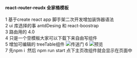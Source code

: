 #### react-router-reudx 全家桶模板  
 1 基于create react app 脚手架二次开发增加装饰器语法   
 2 ui 库选择的事 antdDesing 和 react-boostrap   
 3 路由用的 4.0  
 4 只是一个空模板大家可以下载下来自由写组件   
 5 增加可编辑的 treeTable组件  ![传送门](https://yuhaiyang1.github.io/treeTable/)
 6 ![预览](http://wx3.sinaimg.cn/mw690/0060lm7Tly1fqa0m7ppn5j30z30dsjtc.jpg)  
 7 先npm i  然后 npm run start 点下主页改组件就会显示在页面中
 
